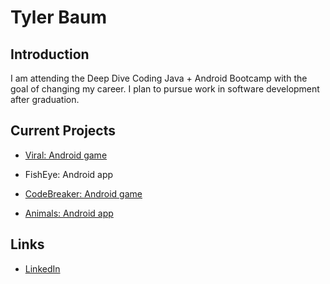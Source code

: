 # Tyler Baum

## Introduction

I am attending the Deep Dive Coding Java + Android Bootcamp with the goal of changing my career. I plan to pursue work in software development after graduation. 

## Current Projects

* [Viral: Android game](https://github.com/AugmenTab/viral)

* FishEye: Android app

* [CodeBreaker: Android game](https://github.com/AugmenTab/codebreaker-android)

* [Animals: Android app](https://github.com/AugmenTab/animals)

## Links

* [LinkedIn](https://www.linkedin.com/in/thebaum)